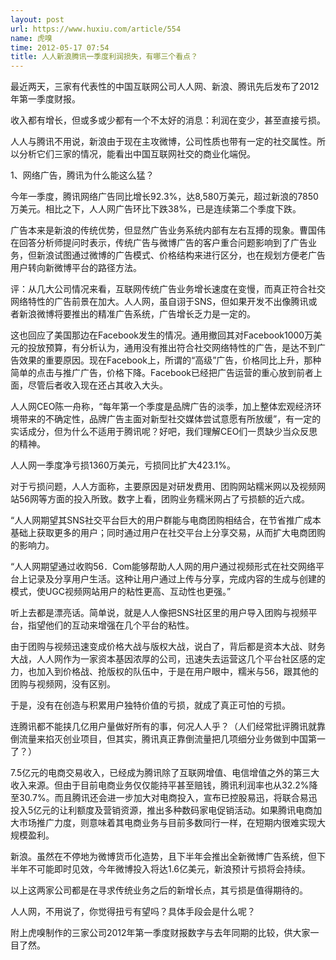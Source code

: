 ```yaml
---
layout: post
url: https://www.huxiu.com/article/554
name: 虎嗅
time: 2012-05-17 07:54
title: 人人新浪腾讯一季度利润损失，有哪三个看点？
---
```

最近两天，三家有代表性的中国互联网公司人人网、新浪、腾讯先后发布了2012年第一季度财报。

收入都有增长，但或多或少都有一个不太好的消息：利润在变少，甚至直接亏损。

人人与腾讯不用说，新浪由于现在主攻微博，公司性质也带有一定的社交属性。所以分析它们三家的情况，能看出中国互联网社交的商业化端倪。

1、网络广告，腾讯为什么能这么猛？

今年一季度，腾讯网络广告同比增长92.3%，达8,580万美元，超过新浪的7850万美元。相比之下，人人网广告环比下跌38%，已是连续第二个季度下跌。

广告本来是新浪的传统优势，但显然广告业务系统内部有左右互搏的现象。曹国伟在回答分析师提问时表示，传统广告与微博广告的客户重合问题影响到了广告业务，但新浪试图通过微博的广告模式、价格结构来进行区分，也在规划方便老广告用户转向新微博平台的路径方法。

评：从几大公司情况来看，互联网传统广告业务增长速度在变慢，而真正符合社交网络特性的广告前景在加大。人人网，虽自诩于SNS，但如果开发不出像腾讯或者新浪微博将要推出的精准广告系统，广告增长乏力是一定的。

这也回应了美国那边在Facebook发生的情况。通用撤回其对Facebook1000万美元的投放预算，有分析认为，通用没有推出符合社交网络特性的广告，是达不到广告效果的重要原因。现在Facebook上，所谓的“高级”广告，价格同比上升，那种简单的点击与推广广告，价格下降。Facebook已经把广告运营的重心放到前者上面，尽管后者收入现在还占其收入大头。

人人网CEO陈一舟称，“每年第一个季度是品牌广告的淡季，加上整体宏观经济环境带来的不确定性，品牌广告主面对新型社交媒体尝试意愿有所放缓”，有一定的实话成分，但为什么不适用于腾讯呢？好吧，我们理解CEO们一贯缺少当众反思的精神。

人人网一季度净亏损1360万美元，亏损同比扩大423.1%。

对于亏损问题，人人方面称，主要原因是对研发费用、团购网站糯米网以及视频网站56网等方面的投入所致。数字上看，团购业务糯米网占了亏损额的近六成。

“人人网期望其SNS社交平台巨大的用户群能与电商团购相结合，在节省推广成本基础上获取更多的用户；同时通过用户在社交平台上分享交易，从而扩大电商团购的影响力。

“人人网期望通过收购56．Com能够帮助人人网的用户通过视频形式在社交网络平台上记录及分享用户生活。这种让用户通过上传与分享，完成内容的生成与创建的模式，使UGC视频网站用户的粘性更高、互动性也更强。”

听上去都是漂亮话。简单说，就是人人像把SNS社区里的用户导入团购与视频平台，指望他们的互动来增强在几个平台的粘性。

由于团购与视频迅速变成价格大战与版权大战，说白了，背后都是资本大战、财务大战，人人网作为一家资本基因浓厚的公司，迅速失去运营这几个平台社区感的定力，也加入到价格战、抢版权的队伍中，于是在用户眼中，糯米与56，跟其他的团购与视频网，没有区别。

于是，没有在创造与积累用户独特价值的亏损，就成了真正可怕的亏损。

连腾讯都不能挟几亿用户量做好所有的事，何况人人乎？（人们经常批评腾讯就靠倒流量来掐灭创业项目，但其实，腾讯真正靠倒流量把几项细分业务做到中国第一了？）

7.5亿元的电商交易收入，已经成为腾讯除了互联网增值、电信增值之外的第三大收入来源。但由于目前电商业务仅仅能持平甚至赔钱，腾讯利润率也从32.2%降至30.7%。而且腾讯还会进一步加大对电商投入，宣布已控股易迅，将联合易迅投入5亿元的让利额度及营销资源，推出多种数码家电促销活动。如果腾讯电商加大市场推广力度，则意味着其电商业务与目前多数同行一样，在短期内很难实现大规模盈利。

新浪。虽然在不停地为微博货币化造势，且下半年会推出全新微博广告系统，但下半年不可能即时见效，今年微博投入将达1.6亿美元，新浪预计亏损将会持续。

以上这两家公司都是在寻求传统业务之后的新增长点，其亏损是值得期待的。

人人网，不用说了，你觉得扭亏有望吗？具体手段会是什么呢？

附上虎嗅制作的三家公司2012年第一季度财报数字与去年同期的比较，供大家一目了然。

